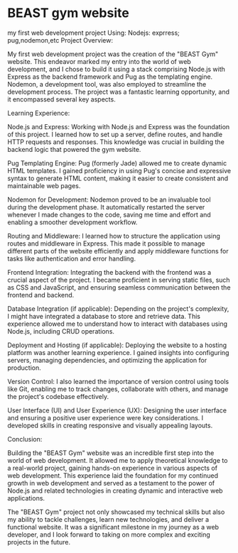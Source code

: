 # BEAST gym website
my first web development project
Using: Nodejs: exprress; pug,nodemon,etc
Project Overview:

My first web development project was the creation of the "BEAST Gym" website. This endeavor marked my entry into the world of web development, and I chose to build it using a stack comprising Node.js with Express as the backend framework and Pug as the templating engine. Nodemon, a development tool, was also employed to streamline the development process. The project was a fantastic learning opportunity, and it encompassed several key aspects.

Learning Experience:

Node.js and Express: Working with Node.js and Express was the foundation of this project. I learned how to set up a server, define routes, and handle HTTP requests and responses. This knowledge was crucial in building the backend logic that powered the gym website.

Pug Templating Engine: Pug (formerly Jade) allowed me to create dynamic HTML templates. I gained proficiency in using Pug's concise and expressive syntax to generate HTML content, making it easier to create consistent and maintainable web pages.

Nodemon for Development: Nodemon proved to be an invaluable tool during the development phase. It automatically restarted the server whenever I made changes to the code, saving me time and effort and enabling a smoother development workflow.

Routing and Middleware: I learned how to structure the application using routes and middleware in Express. This made it possible to manage different parts of the website efficiently and apply middleware functions for tasks like authentication and error handling.

Frontend Integration: Integrating the backend with the frontend was a crucial aspect of the project. I became proficient in serving static files, such as CSS and JavaScript, and ensuring seamless communication between the frontend and backend.

Database Integration (if applicable): Depending on the project's complexity, I might have integrated a database to store and retrieve data. This experience allowed me to understand how to interact with databases using Node.js, including CRUD operations.

Deployment and Hosting (if applicable): Deploying the website to a hosting platform was another learning experience. I gained insights into configuring servers, managing dependencies, and optimizing the application for production.

Version Control: I also learned the importance of version control using tools like Git, enabling me to track changes, collaborate with others, and manage the project's codebase effectively.

User Interface (UI) and User Experience (UX): Designing the user interface and ensuring a positive user experience were key considerations. I developed skills in creating responsive and visually appealing layouts.

Conclusion:

Building the "BEAST Gym" website was an incredible first step into the world of web development. It allowed me to apply theoretical knowledge to a real-world project, gaining hands-on experience in various aspects of web development. This experience laid the foundation for my continued growth in web development and served as a testament to the power of Node.js and related technologies in creating dynamic and interactive web applications.

The "BEAST Gym" project not only showcased my technical skills but also my ability to tackle challenges, learn new technologies, and deliver a functional website. It was a significant milestone in my journey as a web developer, and I look forward to taking on more complex and exciting projects in the future.

